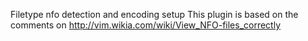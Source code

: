 Filetype nfo detection and encoding setup
This plugin is based on the comments on http://vim.wikia.com/wiki/View_NFO-files_correctly
